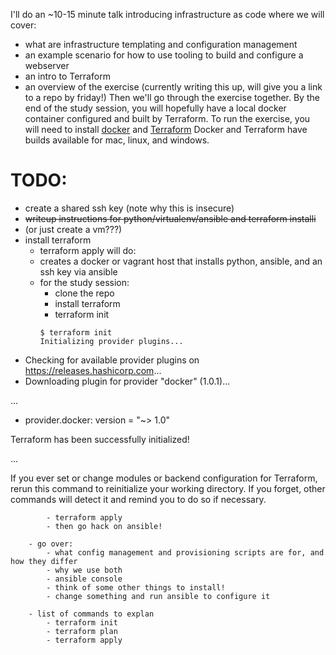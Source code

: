 I'll do an ~10-15 minute talk introducing infrastructure as code where we will cover:
- what are infrastructure templating and configuration management
- an example scenario for how to use tooling to build and configure a webserver
- an intro to Terraform
- an overview of the exercise (currently writing this up, will give you a link to a repo by friday!)
Then we'll go through the exercise together. By the end of the study session, you will hopefully have a local docker container configured and built by Terraform.
To run the exercise, you will need to install
[docker](https://docs.docker.com/install/#supported-platforms) and
[Terraform](https://www.terraform.io/intro/getting-started/install.html)
Docker and Terraform have builds available for mac, linux, and windows.

# TODO:
- create a shared ssh key (note why this is insecure)
- ~~writeup instructions for python/virtualenv/ansible and terraform installi~~
- (or just create a vm???)
- install terraform
	- terraform apply will do:
	- creates a docker or vagrant host that installs python, ansible, and an ssh key via ansible
	- for the study session: 
		- clone the repo
		- install terraform
		- terraform init
		```
		$ terraform init
		Initializing provider plugins...
- Checking for available provider plugins on https://releases.hashicorp.com...
- Downloading plugin for provider "docker" (1.0.1)...

...

* provider.docker: version = "~> 1.0"

Terraform has been successfully initialized!

... 

If you ever set or change modules or backend configuration for Terraform,
rerun this command to reinitialize your working directory. If you forget, other
commands will detect it and remind you to do so if necessary.
```
		- terraform apply
		- then go hack on ansible!

	- go over: 
		- what config management and provisioning scripts are for, and how they differ
		- why we use both
		- ansible console
		- think of some other things to install!
		- change something and run ansible to configure it

	- list of commands to explan
		- terraform init
		- terraform plan
		- terraform apply
